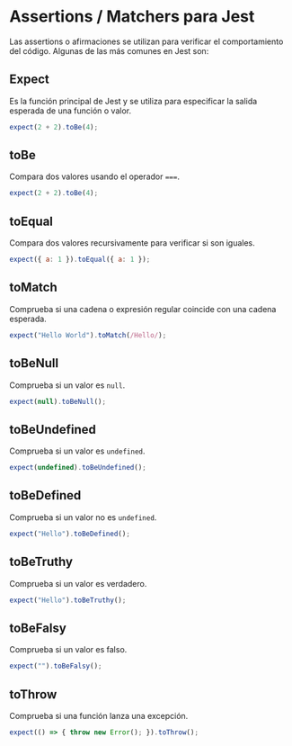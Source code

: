 # Assertions / Matchers para Jest
Las assertions o afirmaciones se utilizan para verificar el comportamiento del código. Algunas de las más comunes en Jest son:

## Expect
Es la función principal de Jest y se utiliza para especificar la salida esperada de una función o valor.
```javascript
expect(2 + 2).toBe(4);
```

## toBe
Compara dos valores usando el operador `===`.
```javascript
expect(2 + 2).toBe(4);
```

## toEqual
Compara dos valores recursivamente para verificar si son iguales.
```javascript
expect({ a: 1 }).toEqual({ a: 1 });
```

## toMatch
Comprueba si una cadena o expresión regular coincide con una cadena esperada.
```javascript
expect("Hello World").toMatch(/Hello/);
```

## toBeNull
Comprueba si un valor es `null`.
```javascript
expect(null).toBeNull();
```

## toBeUndefined
Comprueba si un valor es `undefined`.
```javascript
expect(undefined).toBeUndefined();
```

## toBeDefined
Comprueba si un valor no es `undefined`.
```javascript
expect("Hello").toBeDefined();
```

## toBeTruthy
Comprueba si un valor es verdadero.
```javascript
expect("Hello").toBeTruthy();
```

## toBeFalsy
Comprueba si un valor es falso.
```javascript
expect("").toBeFalsy();
```

## toThrow
Comprueba si una función lanza una excepción.
```javascript
expect(() => { throw new Error(); }).toThrow();
```
